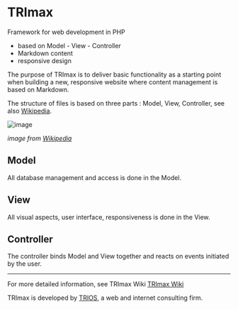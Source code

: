 # TRImax

Framework for web development in PHP 

- based on Model - View - Controller
- Markdown content
- responsive design

The purpose of TRImax is to deliver basic functionality as a starting point when building a new, responsive website where content management is based on Markdown.

The structure of files is based on three parts : Model, View, Controller, see also  [Wikipedia](http://en.wikipedia.org/wiki/Model%E2%80%93view%E2%80%93controller).

![image](http://upload.wikimedia.org/wikipedia/commons/b/b5/ModelViewControllerDiagram2.svg)

_image from [Wikipedia](http://nl.wikipedia.org/wiki/Model-view-controller-model)_

## Model

All database management and access is done in the Model.

## View

All visual aspects, user interface, responsiveness is done in the View.

## Controller 

The controller binds Model and View together and reacts on events initiated by the user. 

---

For more detailed information, see TRImax Wiki [TRImax Wiki](https://github.com/triosdirkvos/trimax/wiki)

TRImax is developed by [TRIOS](http://www.trios.be), a web and internet consulting firm. 
